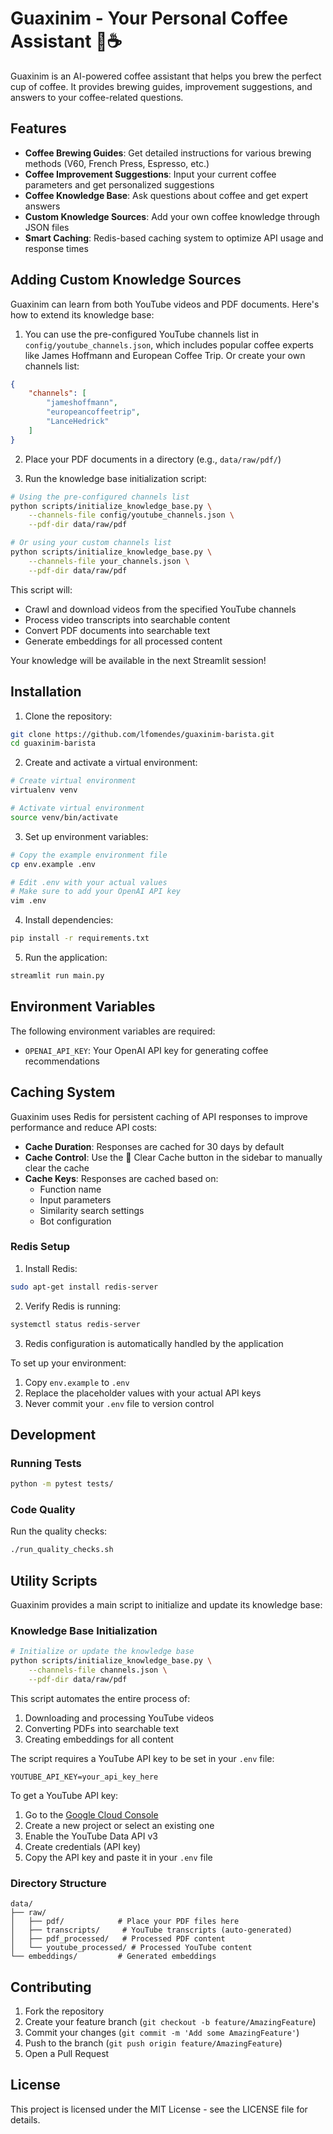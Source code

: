 # Guaxinim - Your Personal Coffee Assistant 🦝☕

Guaxinim is an AI-powered coffee assistant that helps you brew the perfect cup of coffee. It provides brewing guides, improvement suggestions, and answers to your coffee-related questions.

## Features

- **Coffee Brewing Guides**: Get detailed instructions for various brewing methods (V60, French Press, Espresso, etc.)
- **Coffee Improvement Suggestions**: Input your current coffee parameters and get personalized suggestions
- **Coffee Knowledge Base**: Ask questions about coffee and get expert answers
- **Custom Knowledge Sources**: Add your own coffee knowledge through JSON files
- **Smart Caching**: Redis-based caching system to optimize API usage and response times

## Adding Custom Knowledge Sources

Guaxinim can learn from both YouTube videos and PDF documents. Here's how to extend its knowledge base:

1. You can use the pre-configured YouTube channels list in `config/youtube_channels.json`, which includes popular coffee experts like James Hoffmann and European Coffee Trip. Or create your own channels list:
```json
{
    "channels": [
        "jameshoffmann",
        "europeancoffeetrip",
        "LanceHedrick"
    ]
}
```

2. Place your PDF documents in a directory (e.g., `data/raw/pdf/`)

3. Run the knowledge base initialization script:
```bash
# Using the pre-configured channels list
python scripts/initialize_knowledge_base.py \
    --channels-file config/youtube_channels.json \
    --pdf-dir data/raw/pdf

# Or using your custom channels list
python scripts/initialize_knowledge_base.py \
    --channels-file your_channels.json \
    --pdf-dir data/raw/pdf
```

This script will:
- Crawl and download videos from the specified YouTube channels
- Process video transcripts into searchable content
- Convert PDF documents into searchable text
- Generate embeddings for all processed content

Your knowledge will be available in the next Streamlit session!

## Installation

1. Clone the repository:
```bash
git clone https://github.com/lfomendes/guaxinim-barista.git
cd guaxinim-barista
```

2. Create and activate a virtual environment:
```bash
# Create virtual environment
virtualenv venv 

# Activate virtual environment
source venv/bin/activate
```

3. Set up environment variables:
```bash
# Copy the example environment file
cp env.example .env

# Edit .env with your actual values
# Make sure to add your OpenAI API key
vim .env
```

4. Install dependencies:
```bash
pip install -r requirements.txt
```

5. Run the application:
```bash
streamlit run main.py
```

## Environment Variables

The following environment variables are required:

- `OPENAI_API_KEY`: Your OpenAI API key for generating coffee recommendations

## Caching System

Guaxinim uses Redis for persistent caching of API responses to improve performance and reduce API costs:

- **Cache Duration**: Responses are cached for 30 days by default
- **Cache Control**: Use the 🧹 Clear Cache button in the sidebar to manually clear the cache
- **Cache Keys**: Responses are cached based on:
  - Function name
  - Input parameters
  - Similarity search settings
  - Bot configuration

### Redis Setup

1. Install Redis:
```bash
sudo apt-get install redis-server
```

2. Verify Redis is running:
```bash
systemctl status redis-server
```

3. Redis configuration is automatically handled by the application

To set up your environment:
1. Copy `env.example` to `.env`
2. Replace the placeholder values with your actual API keys
3. Never commit your `.env` file to version control

## Development

### Running Tests
```bash
python -m pytest tests/
```

### Code Quality
Run the quality checks:
```bash
./run_quality_checks.sh
```

## Utility Scripts

Guaxinim provides a main script to initialize and update its knowledge base:

### Knowledge Base Initialization
```bash
# Initialize or update the knowledge base
python scripts/initialize_knowledge_base.py \
    --channels-file channels.json \
    --pdf-dir data/raw/pdf
```

This script automates the entire process of:
1. Downloading and processing YouTube videos
2. Converting PDFs into searchable text
3. Creating embeddings for all content

The script requires a YouTube API key to be set in your `.env` file:
```
YOUTUBE_API_KEY=your_api_key_here
```

To get a YouTube API key:
1. Go to the [Google Cloud Console](https://console.cloud.google.com)
2. Create a new project or select an existing one
3. Enable the YouTube Data API v3
4. Create credentials (API key)
5. Copy the API key and paste it in your `.env` file

### Directory Structure
```
data/
├── raw/
│   ├── pdf/            # Place your PDF files here
│   ├── transcripts/     # YouTube transcripts (auto-generated)
│   ├── pdf_processed/   # Processed PDF content
│   └── youtube_processed/ # Processed YouTube content
└── embeddings/         # Generated embeddings
```

## Contributing

1. Fork the repository
2. Create your feature branch (`git checkout -b feature/AmazingFeature`)
3. Commit your changes (`git commit -m 'Add some AmazingFeature'`)
4. Push to the branch (`git push origin feature/AmazingFeature`)
5. Open a Pull Request

## License

This project is licensed under the MIT License - see the LICENSE file for details.
